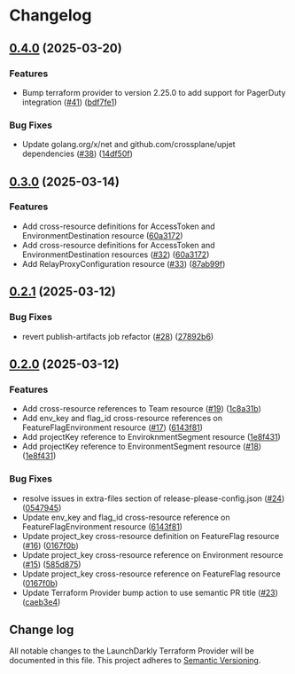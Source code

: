 # Changelog

## [0.4.0](https://github.com/launchdarkly/crossplane-provider-launchdarkly/compare/v0.3.0...v0.4.0) (2025-03-20)


### Features

* Bump terraform provider to version 2.25.0 to add support for PagerDuty integration ([#41](https://github.com/launchdarkly/crossplane-provider-launchdarkly/issues/41)) ([bdf7fe1](https://github.com/launchdarkly/crossplane-provider-launchdarkly/commit/bdf7fe146a38c582083c97e2d37eb03fa167ae56))


### Bug Fixes

* Update golang.org/x/net and github.com/crossplane/upjet dependencies ([#38](https://github.com/launchdarkly/crossplane-provider-launchdarkly/issues/38)) ([14df50f](https://github.com/launchdarkly/crossplane-provider-launchdarkly/commit/14df50f6370388371b914c93afa7e121c4434edf))

## [0.3.0](https://github.com/launchdarkly/crossplane-provider-launchdarkly/compare/v0.2.1...v0.3.0) (2025-03-14)


### Features

* Add cross-resource definitions for AccessToken and EnvironmentDestination resource ([60a3172](https://github.com/launchdarkly/crossplane-provider-launchdarkly/commit/60a31724a6ba629d1e3c70ad112163c14c241ca3))
* Add cross-resource definitions for AccessToken and EnvironmentDestination resources ([#32](https://github.com/launchdarkly/crossplane-provider-launchdarkly/issues/32)) ([60a3172](https://github.com/launchdarkly/crossplane-provider-launchdarkly/commit/60a31724a6ba629d1e3c70ad112163c14c241ca3))
* Add RelayProxyConfiguration resource ([#33](https://github.com/launchdarkly/crossplane-provider-launchdarkly/issues/33)) ([87ab99f](https://github.com/launchdarkly/crossplane-provider-launchdarkly/commit/87ab99f39664e8b86ed430a9d84853bc72c8d3d1))

## [0.2.1](https://github.com/launchdarkly/crossplane-provider-launchdarkly/compare/v0.2.0...v0.2.1) (2025-03-12)


### Bug Fixes

* revert publish-artifacts job refactor ([#28](https://github.com/launchdarkly/crossplane-provider-launchdarkly/issues/28)) ([27892b6](https://github.com/launchdarkly/crossplane-provider-launchdarkly/commit/27892b6e7c01ec7cbf2914819604a6134b11557f))

## [0.2.0](https://github.com/launchdarkly/crossplane-provider-launchdarkly/compare/v0.1.1...v0.2.0) (2025-03-12)


### Features

* Add cross-resource references to Team resource ([#19](https://github.com/launchdarkly/crossplane-provider-launchdarkly/issues/19)) ([1c8a31b](https://github.com/launchdarkly/crossplane-provider-launchdarkly/commit/1c8a31bb9b8b2b20bcc2cfd660de111c3a455e41))
* Add env_key and flag_id cross-resource references on FeatureFlagEnvironment resource ([#17](https://github.com/launchdarkly/crossplane-provider-launchdarkly/issues/17)) ([6143f81](https://github.com/launchdarkly/crossplane-provider-launchdarkly/commit/6143f81748e0064cba93791b6eb2bb9996f0708d))
* Add projectKey reference to EnviroknmentSegment resource ([1e8f431](https://github.com/launchdarkly/crossplane-provider-launchdarkly/commit/1e8f431ce749919c8ee9d6043d21c8ced2e903ac))
* Add projectKey reference to EnvironmentSegment resource ([#18](https://github.com/launchdarkly/crossplane-provider-launchdarkly/issues/18)) ([1e8f431](https://github.com/launchdarkly/crossplane-provider-launchdarkly/commit/1e8f431ce749919c8ee9d6043d21c8ced2e903ac))


### Bug Fixes

* resolve issues in extra-files section of release-please-config.json ([#24](https://github.com/launchdarkly/crossplane-provider-launchdarkly/issues/24)) ([0547945](https://github.com/launchdarkly/crossplane-provider-launchdarkly/commit/05479457a07395e24294a8b890b70e2e0d51e63f))
* Update env_key and flag_id cross-resource reference on FeatureFlagEnvironment resource ([6143f81](https://github.com/launchdarkly/crossplane-provider-launchdarkly/commit/6143f81748e0064cba93791b6eb2bb9996f0708d))
* Update project_key cross-resource definition on FeatureFlag resource ([#16](https://github.com/launchdarkly/crossplane-provider-launchdarkly/issues/16)) ([0167f0b](https://github.com/launchdarkly/crossplane-provider-launchdarkly/commit/0167f0b380866fc81e69ca46966dae4d428a7e35))
* Update project_key cross-resource reference on Environment resource ([#15](https://github.com/launchdarkly/crossplane-provider-launchdarkly/issues/15)) ([585d875](https://github.com/launchdarkly/crossplane-provider-launchdarkly/commit/585d8757ffa587123e2d9b5abd1041f4a2186a35))
* Update project_key cross-resource reference on FeatureFlag resource ([0167f0b](https://github.com/launchdarkly/crossplane-provider-launchdarkly/commit/0167f0b380866fc81e69ca46966dae4d428a7e35))
* Update Terraform Provider bump action to use semantic PR title ([#23](https://github.com/launchdarkly/crossplane-provider-launchdarkly/issues/23)) ([caeb3e4](https://github.com/launchdarkly/crossplane-provider-launchdarkly/commit/caeb3e470254b779ceca595e9c1fa8f74f95cef3))

## Change log

All notable changes to the LaunchDarkly Terraform Provider will be documented in this file. This project adheres to [Semantic Versioning](http://semver.org).
